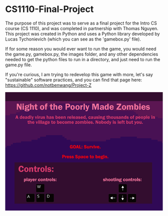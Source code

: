 # CS1110-Final-Project

The purpose of this project was to serve as a final project for the Intro CS course (CS 1110), and was completed in partnership with Thomas Nguyen. 
This project was created in Python and uses a Python library developed by Lucas Tychonievich (which you can see as the 'gamebox.py' file).

If for some reason you would ever want to run the game, you would need the game.py, gamebox.py, the images folder, and any other dependencies needed to get the python files to run in a directory, and just need to run the game.py file.

If you're curious, I am trying to redevelop this game with more, let's say "sustainable" software practices, and you can find that page here: https://github.com/notbenwang/Project-Z

![alt text](images/start_screen.png?raw=true)
